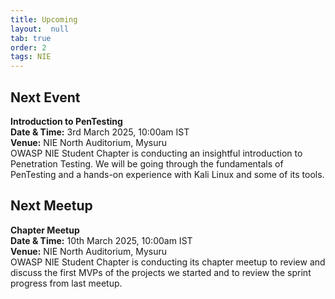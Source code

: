```yaml
---
title: Upcoming
layout:  null
tab: true
order: 2
tags: NIE
---
```

## Next Event

**Introduction to PenTesting**\
**Date & Time:** 3rd March 2025, 10:00am IST\
**Venue:** NIE North Auditorium, Mysuru\
OWASP NIE Student Chapter is conducting an insightful introduction to Penetration Testing. We will be going through the fundamentals of PenTesting and a hands-on experience with Kali Linux and some of its tools.

## Next Meetup

**Chapter Meetup**\
**Date & Time:** 10th March 2025, 10:00am IST\
**Venue:** NIE North Auditorium, Mysuru\
OWASP NIE Student Chapter is conducting its chapter meetup to review and discuss the first MVPs of the projects we started and to review the sprint progress from last meetup.